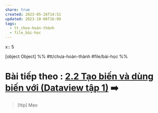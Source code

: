 ```yaml
---
share: true
created: 2023-05-26T14:51
updated: 2023-10-06T16:09
tags:
  - tt_chưa-hoàn-thành
  - file_bài-học
---
```

x:: 5

[object Object]
%%
#tt/chưa-hoàn-thành
#file/bài-học
%%
# Bài tiếp theo : [2.2 Tạo biến và dùng biến với (Dataview tập 1)](../2.2%20T%E1%BA%A1o%20bi%E1%BA%BFn%20v%C3%A0%20d%C3%B9ng%20bi%E1%BA%BFn%20v%E1%BB%9Bi%20(Dataview%20t%E1%BA%ADp%201).md) ➡️

> [!tip] Mẹo
